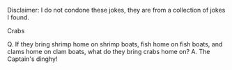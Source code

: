 Disclaimer: I do not condone these jokes, they are from a collection of jokes I found.

Crabs

Q. If they bring shrimp home on shrimp boats, fish home on fish boats, and clams home on clam boats, what do they bring crabs home on?
A. The Captain's dinghy!

